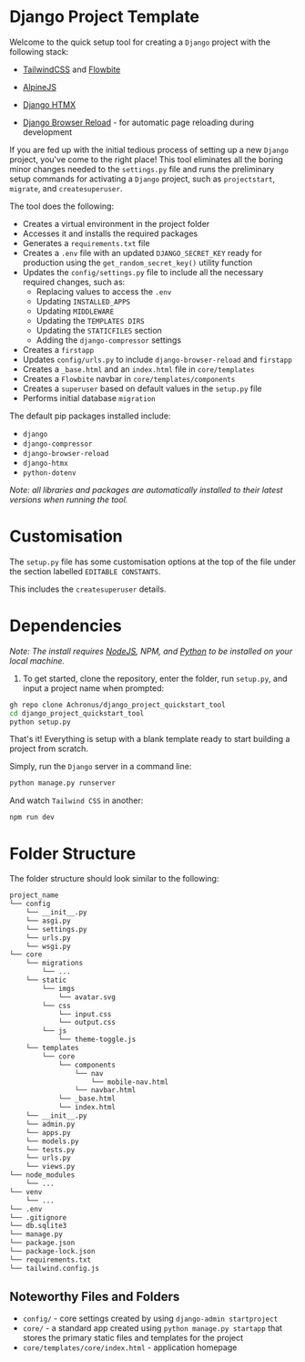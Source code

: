 # Django Project Template
Welcome to the quick setup tool for creating a `Django` project with the following stack:

- [TailwindCSS](https://tailwindcss.com/) and [Flowbite](https://flowbite.com/)
- [AlpineJS](https://alpinejs.dev/)

- [Django HTMX](https://github.com/adamchainz/django-htmx)
- [Django Browser Reload](https://github.com/adamchainz/django-browser-reload) - for automatic page reloading during development

If you are fed up with the initial tedious process of setting up a new `Django` project, you've come to the right place! This tool eliminates all the boring minor changes needed to the `settings.py` file and runs the preliminary setup commands for activating a `Django` project, such as `projectstart`, `migrate`, and `createsuperuser`.

The tool does the following:
- Creates a virtual environment in the project folder
- Accesses it and installs the required packages
- Generates a `requirements.txt` file
- Creates a `.env` file with an updated `DJANGO_SECRET_KEY` ready for production using the `get_random_secret_key()` utility function
- Updates the `config/settings.py` file to include all the necessary required changes, such as:
  - Replacing values to access the `.env`
  - Updating `INSTALLED_APPS`
  - Updating `MIDDLEWARE`
  - Updating the `TEMPLATES DIRS`
  - Updating the `STATICFILES` section
  - Adding the `django-compressor` settings
- Creates a `firstapp`
- Updates `config/urls.py` to include `django-browser-reload` and `firstapp`
- Creates a `_base.html` and an `index.html` file in `core/templates`
- Creates a `Flowbite` navbar in `core/templates/components`
- Creates a `superuser` based on default values in the `setup.py` file
- Performs initial database `migration`

The default pip packages installed include:
- `django`
- `django-compressor`
- `django-browser-reload`
- `django-htmx`
- `python-dotenv`

_Note: all libraries and packages are automatically installed to their latest versions when running the tool._

# Customisation
The `setup.py` file has some customisation options at the top of the file under the section labelled `EDITABLE CONSTANTS`.

This includes the `createsuperuser` details.


# Dependencies
_Note: The install requires [NodeJS](https://nodejs.org/en), NPM, and [Python](https://www.python.org/downloads/) to be installed on your local machine._

1. To get started, clone the repository, enter the folder, run `setup.py`, and input a project name when prompted:
```bash
gh repo clone Achronus/django_project_quickstart_tool
cd django_project_quickstart_tool
python setup.py
```

That's it! Everything is setup with a blank template ready to start building a project from scratch.


Simply, run the `Django` server in a command line:
```bash
python manage.py runserver
```

And watch `Tailwind CSS` in another:
```
npm run dev
```


# Folder Structure
The folder structure should look similar to the following:
```bash
project_name
└── config
    └── __init__.py
    └── asgi.py
    └── settings.py
    └── urls.py
    └── wsgi.py
└── core
    └── migrations
        └── ...
    └── static
        └── imgs
            └── avatar.svg
        └── css
            └── input.css
            └── output.css
        └── js
            └── theme-toggle.js
    └── templates
        └── core
            └── components
                └── nav
                    └── mobile-nav.html
                └── navbar.html
            └── _base.html
            └── index.html
    └── __init__.py
    └── admin.py
    └── apps.py
    └── models.py
    └── tests.py
    └── urls.py
    └── views.py
└── node_modules
    └── ...
└── venv
    └── ...
└── .env
└── .gitignore
└── db.sqlite3
└── manage.py
└── package.json
└── package-lock.json
└── requirements.txt
└── tailwind.config.js
```

## Noteworthy Files and Folders
- `config/` - core settings created by using `django-admin startproject`
- `core/` - a standard app created using `python manage.py startapp` that stores the primary static files and templates for the project
- `core/templates/core/index.html` - application homepage
